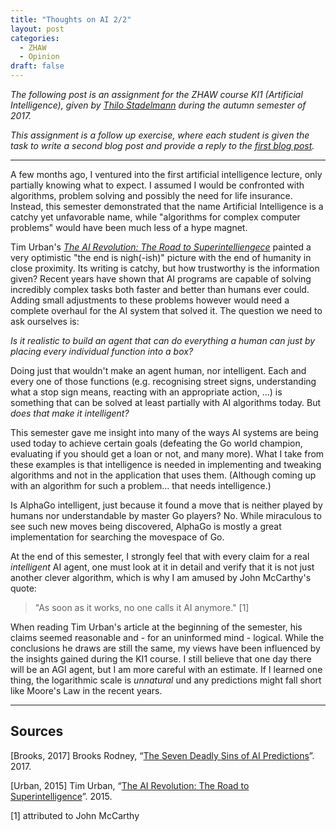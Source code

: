 ```yaml
---
title: "Thoughts on AI 2/2"
layout: post
categories:
  - ZHAW
  - Opinion
draft: false
---
```


*The following post is an assignment for the ZHAW course KI1 (Artificial Intelligence), given by [Thilo Stadelmann](http://stdm.github.io) during the autumn semester of 2017.*

*This assignment is a follow up exercise, where each student is given the task to write a second blog post and provide a reply to the [first blog post](../Thoughts-on-AI).*

---

A few months ago, I ventured into the first artificial intelligence lecture, only partially knowing what to expect. I assumed I would be confronted with algorithms, problem solving and possibly the need for life insurance. Instead, this semester demonstrated that the name Artificial Intelligence is a catchy yet unfavorable name, while "algorithms for complex computer problems" would have been much less of a hype magnet.

Tim Urban's *[The AI Revolution: The Road to Superintelliengece](https://waitbutwhy.com/2015/01/artificial-intelligence-revolution-1.html)* painted a very optimistic "the end is nigh(-ish)" picture with the end of humanity in close proximity. Its writing is catchy, but how trustworthy is the information given? Recent years have shown that AI programs are capable of solving incredibly complex tasks both faster and better than humans ever could. Adding small adjustments to these problems however would need a complete overhaul for the AI system that solved it. The question we need to ask ourselves is:

*Is it realistic to build an agent that can do everything a human can just by placing every individual function into a box?*

Doing just that wouldn't make an agent human, nor intelligent. Each and every one of those functions (e.g. recognising street signs, understanding what a stop sign means, reacting with an appropriate action, ...) is something that can be solved at least partially with AI algorithms today. But *does that make it intelligent?*

This semester gave me insight into many of the ways AI systems are being used today to achieve certain goals (defeating the Go world champion, evaluating if you should get a loan or not, and many more). What I take from these examples is that intelligence is needed in implementing and tweaking algorithms and not in the application that uses them. (Although coming up with an algorithm for such a problem... that needs intelligence.)

Is AlphaGo intelligent, just because it found a move that is neither played by humans nor understandable by master Go players? No. While miraculous to see such new moves being discovered, AlphaGo is mostly a great implementation for searching the movespace of Go.

At the end of this semester, I strongly feel that with every claim for a real *intelligent* AI agent, one must look at it in detail and verify that it is not just another clever algorithm, which is why I am amused by John McCarthy's quote:

> "As soon as it works, no one calls it AI anymore." [1]

When reading Tim Urban's article at the beginning of the semester, his claims seemed reasonable and - for an uninformed mind - logical. While the conclusions he draws are still the same, my views have been influenced by the insights gained during the KI1 course. I still believe that one day there will be an AGI agent, but I am more careful with an estimate. If I learned one thing, the logarithmic scale is *unnatural* und any predictions might fall short like Moore's Law in the recent years.

---

## Sources
[Brooks, 2017] Brooks Rodney, “[The Seven Deadly Sins of AI Predictions](https://www.technologyreview.com/s/609048/the-seven-deadly-sins-of-ai-predictions/)”. 2017.

[Urban, 2015] Tim Urban, “[The AI Revolution: The Road to Superintelligence](https://waitbutwhy.com/2015/01/artificial-intelligence-revolution-1.html)”. 2015.

[1] attributed to John McCarthy